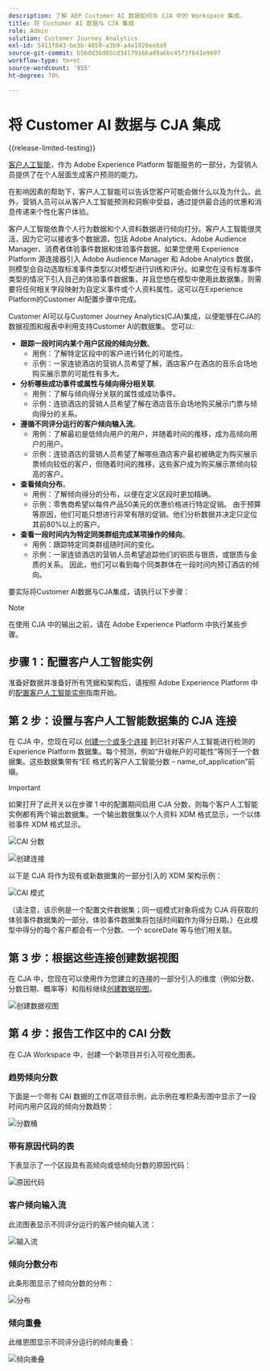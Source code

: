 ```yaml
---
description: 了解 AEP Customer AI 数据如何与 CJA 中的 Workspace 集成。
title: 将 Customer AI 数据与 CJA 集成
role: Admin
solution: Customer Journey Analytics
exl-id: 5411f843-be3b-4059-a3b9-a4e1928ee8a9
source-git-commit: b56dd36d85cd34179166ad9a6bc45f3f641e9697
workflow-type: tm+mt
source-wordcount: '955'
ht-degree: 70%

---
```


# 将 Customer AI 数据与 CJA 集成

{{release-limited-testing}}

[客户人工智能](https://experienceleague.adobe.com/docs/experience-platform/intelligent-services/customer-ai/overview.html?lang=zh-Hans)，作为 Adobe Experience Platform 智能服务的一部分，为营销人员提供了在个人层面生成客户预测的能力。

在影响因素的帮助下，客户人工智能可以告诉您客户可能会做什么以及为什么。此外，营销人员可以从客户人工智能预测和洞察中受益，通过提供最合适的优惠和消息传递来个性化客户体验。

客户人工智能依靠个人行为数据和个人资料数据进行倾向打分。客户人工智能很灵活，因为它可以接收多个数据源，包括 Adobe Analytics、Adobe Audience Manager、消费者体验事件数据和体验事件数据。如果您使用 Experience Platform 源连接器引入 Adobe Audience Manager 和 Adobe Analytics 数据，则模型会自动选取标准事件类型以对模型进行训练和评分。如果您在没有标准事件类型的情况下引入自己的体验事件数据集，并且您想在模型中使用此数据集，则需要将任何相关字段映射为自定义事件或个人资料属性。这可以在Experience Platform的Customer AI配置步骤中完成。

Customer AI可以与Customer Journey Analytics(CJA)集成，以便能够在CJA的数据视图和报表中利用支持Customer AI的数据集。 您可以:

* **跟踪一段时间内某个用户区段的倾向分数**。
   * 用例：了解特定区段中的客户进行转化的可能性。
   * 示例：一家连锁酒店的营销人员希望了解，酒店客户在酒店的音乐会场地购买展示票的可能性有多大。
* **分析哪些成功事件或属性与倾向得分相关联**.
   * 用例：了解与倾向得分关联的属性或成功事件。
   * 示例：连锁酒店的营销人员希望了解在酒店音乐会场地购买展示门票与倾向得分的关系。
* **遵循不同评分运行的客户倾向输入流**。
   * 用例：了解最初是低倾向用户的用户，并随着时间的推移，成为高倾向用户的用户。
   * 示例：连锁酒店的营销人员希望了解哪些酒店客户最初被确定为购买展示票倾向较低的客户，但随着时间的推移，这些客户成为购买展示票倾向较高的客户。
* **查看倾向分布**。
   * 用例：了解倾向得分的分布，以便在定义区段时更加精确。
   * 示例：零售商希望以每件产品50美元的优惠价格进行特定促销。 由于预算等原因，他们可能只想进行非常有限的促销。他们分析数据并决定只定位其前80%以上的客户。
* **查看一段时间内为特定同类群组完成某项操作的倾向**。
   * 用例：跟踪特定同类群组随时间的变化。
   * 示例：一家连锁酒店的营销人员希望追踪他们的铜质与银质，或银质与金质的关系。 因此，他们可以看到每个同类群体在一段时间内预订酒店的倾向。

要实际将Customer AI数据与CJA集成，请执行以下步骤：

>[!NOTE]
>
>在使用 CJA 中的输出之前，请在 Adobe Experience Platform 中执行某些步骤。


## 步骤 1：配置客户人工智能实例

准备好数据并准备好所有凭据和架构后，请按照 Adobe Experience Platform 中的[配置客户人工智能实例](https://experienceleague.adobe.com/docs/experience-platform/intelligent-services/customer-ai/user-guide/configure.html?lang=zh-Hans)指南开始。

## 第 2 步：设置与客户人工智能数据集的 CJA 连接

在 CJA 中，您现在可以 [创建一个或多个连接](/help/connections/create-connection.md) 到已针对客户人工智能进行检测的 Experience Platform 数据集。每个预测，例如“升级帐户的可能性”等同于一个数据集。这些数据集带有“EE 格式的客户人工智能分数 – name_of_application”前缀。

>[!IMPORTANT]
>
>如果打开了此开关以在步骤 1 中的配置期间启用 CJA 分数，则每个客户人工智能实例都有两个输出数据集。一个输出数据集以个人资料 XDM 格式显示，一个以体验事件 XDM 格式显示。

![CAI 分数](assets/cai-scores.png)

![创建连接](assets/create-conn.png)

以下是 CJA 将作为现有或新数据集的一部分引入的 XDM 架构示例：

![CAI 模式](assets/cai-schema.png)

（请注意，该示例是一个配置文件数据集；同一组模式对象将成为 CJA 将获取的体验事件数据集的一部分。体验事件数据集将包括时间戳作为得分日期。）在此模型中得分的每个客户都会有一个分数、一个 scoreDate 等与他们相关联。

## 第 3 步：根据这些连接创建数据视图

在 CJA 中，您现在可以使用作为您建立的连接的一部分引入的维度（例如分数、分数日期、概率等）和指标继续[创建数据视图](/help/data-views/create-dataview.md)。

![创建数据视图](assets/create-dataview.png)

## 第 4 步：报告工作区中的 CAI 分数

在 CJA Workspace 中，创建一个新项目并引入可视化图表。

### 趋势倾向分数

下面是一个带有 CAI 数据的工作区项目示例，此示例在堆积条形图中显示了一段时间内用户区段的倾向分数趋势：

![分数桶](assets/workspace-scores.png)

### 带有原因代码的表

下表显示了一个区段具有高倾向或低倾向分数的原因代码：

![原因代码](assets/reason-codes.png)

### 客户倾向输入流

此流图表显示不同评分运行的客户倾向输入流：

![输入流](assets/flow.png)

### 倾向分数分布

此条形图显示了倾向分数的分布：

![分布](assets/distribution.png)

### 倾向重叠

此维恩图显示不同评分运行的倾向重叠：

![倾向重叠](assets/venn.png)
